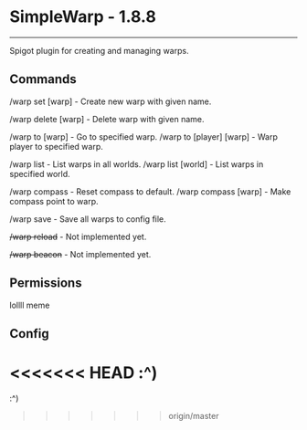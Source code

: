 # SimpleWarp - 1.8.8
---

Spigot plugin for creating and managing warps.


## Commands

/warp set \[warp\] - Create new warp with given name.

/warp delete \[warp\] - Delete warp with given name.

/warp to \[warp\] - Go to specified warp.
/warp to \[player] \[warp\] - Warp player to specified warp.

/warp list - List warps in all worlds.
/warp list \[world\] - List warps in specified world.

/warp compass - Reset compass to default.
/warp compass \[warp\] - Make compass point to warp.

/warp save - Save all warps to config file.

~~/warp reload~~ - Not implemented yet.

~~/warp beacon~~ - Not implemented yet.


## Permissions

lollll meme


## Config

<<<<<<< HEAD
:^)
=======
:^)
>>>>>>> origin/master
